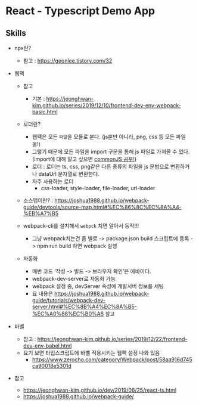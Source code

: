 # React - Typescript Demo App



## Skills
- npx란?
    - 참고 : https://geonlee.tistory.com/32

- 웹팩
    - 참고
        - 기본 : https://jeonghwan-kim.github.io/series/2019/12/10/frontend-dev-env-webpack-basic.html
    - 로더란?
        - 웹팩은 모든 `파일`을 모듈로 본다. (js뿐만 아니라, png, css 등 모든 파일을!)
        - 그렇기 때문에 모든 파일을 import 구문을 통해 js 파일로 가져올 수 있다.
            <br> (import에 대해 알고 싶으면 [commonJS 공부!](https://jeonghwan-kim.github.io/series/2019/12/10/frontend-dev-env-webpack-basic.html#1-%EB%B0%B0%EA%B2%BD))
        - 로더 : 로더는 ts, css, png같은 다른 종류의 파일을 js 문법으로 변환하거나 dataUrl 문자열로 변환한다.
        - 자주 사용하는 로더
            - css-loader, style-loader, file-loader, url-loader
    - 소스맵이란? : https://joshua1988.github.io/webpack-guide/devtools/source-map.html#%EC%86%8C%EC%8A%A4-%EB%A7%B5
    - webpack-cli를 설치해서 `webpck` 치면 알아서 동작!!!
        - 그냥 webpack치는건 좀 별로 -> package.json build 스크립트에 등록 -> npm run build 하면 webpack 실행

    - 자동화
        - 매번 코드 ‘작성 -> 빌드 -> 브라우저 확인’은 에바이다.
        - webpack-dev-server로 자동화 가능
        - webpack 설정 중, devServer 속성에 개발서버 정보를 세팅
        - 요 내용은 https://joshua1988.github.io/webpack-guide/tutorials/webpack-dev-server.html#%EC%8B%A4%EC%8A%B5-%EC%A0%88%EC%B0%A8 참고

- 바벨
    - 참고 : https://jeonghwan-kim.github.io/series/2019/12/22/frontend-dev-env-babel.html
    - 요기 보면 타입스크립트에 바벨 적용시키는 웹팩 설정 나와 있음
        - https://www.zerocho.com/category/Webpack/post/58aa916d745ca90018e5301d

- 참고
    - https://jeonghwan-kim.github.io/dev/2019/06/25/react-ts.html
    - https://joshua1988.github.io/webpack-guide/
